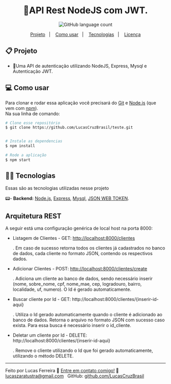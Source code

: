 <h1 align="center"> 
	🔐API Rest NodeJS com JWT.
</h1>
<p align="center">
  <img alt="GitHub language count" src="https://img.shields.io/github/languages/count/yuriduarte/API-Rest-NodeJS?color=%2304D361">


	
 
  
</p>


<p align="center">
  <a href="#-projeto">Projeto</a>&nbsp;&nbsp;&nbsp;|&nbsp;&nbsp;&nbsp;
  <a href="#-como-usar">Como usar</a>&nbsp;&nbsp;&nbsp;|&nbsp;&nbsp;&nbsp;
  <a href="#-tecnologias">Tecnologias</a>&nbsp;&nbsp;&nbsp;|&nbsp;&nbsp;&nbsp;
  <a href="#-license">Licença</a>
</p>

## 📋 Projeto

* 🔐Uma API de autenticação utilizando NodeJS, Express, Mysql e Autenticação JWT. <br>

## 💻 Como usar

Para clonar e rodar essa aplicação você precisará do [Git](https://git-scm.com) e [Node.js](https://nodejs.org/en/download/) (que vem com [npm](http://npmjs.com)). 
<br>
Na sua linha de comando:

```bash
# Clone esse repositório
$ git clone https://github.com/LucasCruzBrasil/teste.git


# Instale as dependencias
$ npm install

# Rode a aplicação
$ npm start
```

## 👨‍💻 Tecnologias

Essas são as tecnologias utilizadas nesse projeto

📟- **Backend:** [Node.js](https://nodejs.org/en/), [Express](https://expressjs.com/pt-br/), [Mysql](https://www.mysql.com/), [JSON WEB TOKEN](https://www.npmjs.com/package/jsonwebtoken).


## Arquitetura REST

A seguir está uma configuração genérica de local host na porta 8000:

- Listagem de Clientes - GET: [http://localhost:8000/clientes](http://localhost:8000/clientes)

   . Em caso de sucesso retorna todos os clientes já cadastrados no banco de dados, cada cliente no formato JSON, contendo os respectivos dados.
   
- Adicionar Clientes - POST: [http://localhost:8000/clientes/create ](http://localhost:8000/clientes/create)
  
  . Adiciona um cliente ao banco de dados, sendo necessário inserir (nome, sobre_nome, cpf, nome_mae, cep, logradouro, bairro, localidade, uf, numero). O Id é gerado automaticamente. 
  
- Buscar cliente por Id -         GET: http://localhost:8000/clientes/{inserir-id-aqui}

  . Utiliza o Id gerado automaticamente quando o cliente é adicionado ao banco de dados. Retorna o arquivo no formato JSON com sucesso caso exista. Para essa busca é necessário inserir o id_cliente.
  

- Deletar um cliente por Id - DELETE: http://localhost:8000/clientes/{inserir-id-aqui}

   . Remove o cliente utilizando o Id que foi gerado automaticamente, utilizando o método DELETE. 

---

Feito por Lucas Ferreira :wave: [Entre em contato comigo!](https://www.linkedin.com/in/lucas-cruz-727554150/)
:email: [lucaszaratustra@gmail.com](mailto:lucaszaratustra@gmail.com) &nbsp;
GitHub: [github.com/LucasCruzBrasil](https://github.com/LucasCruzBrasil) &nbsp;


